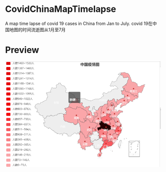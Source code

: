 # CovidChinaMapTimelapse
 A map time lapse of covid 19 cases in China from Jan to July.
covid 19在中国地图的时间流逝图从1月至7月
# Preview
[<img src="https://raw.githubusercontent.com/2482103133/ChinaCovidTimelapse/master/img/preview.png">](preview)



